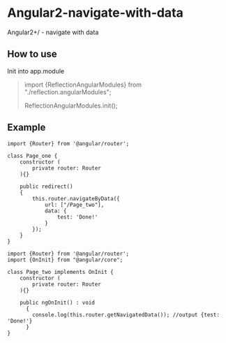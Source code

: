 # Angular2-navigate-with-data
Angular2+/ - navigate with data

## How to use
Init into app.module
<blockquote>
  import {ReflectionAngularModules} from "./reflection.angularModules";
  
  ReflectionAngularModules.init();
</blockquote>

## Example
```
import {Router} from '@angular/router';

class Page_one {
    constructor (
        private router: Router
    ){}
    
    public redirect()
    {
        this.router.navigateByData({
            url: ["/Page_two"],
            data: {
                test: 'Done!'
            }
        });
    }
}
```


```
import {Router} from '@angular/router';
import {OnInit} from "@angular/core";

class Page_two implements OnInit {
    constructor (
        private router: Router
    ){}
    
    public ngOnInit() : void
	  {
        console.log(this.router.getNavigatedData()); //output {test: 'Done!'}
	  }
}
```

